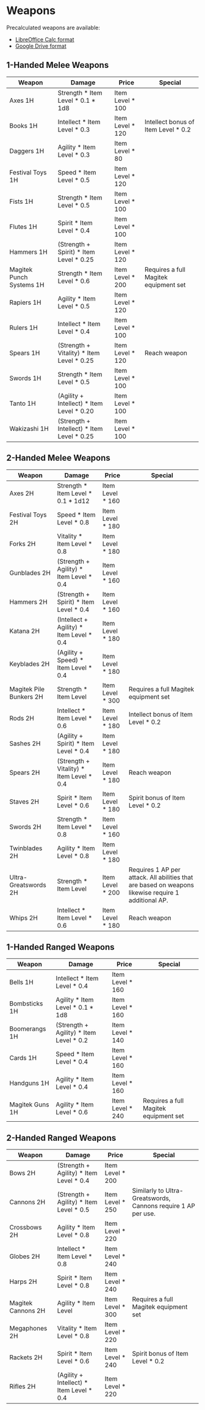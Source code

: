 # Weapons

Precalculated weapons are available:

- [LibreOffice Calc format](/Trappings/Weapons.ods)
- [Google Drive format](https://docs.google.com/spreadsheets/d/1Cf6kvtm3MPHSmJZkzmI-hXgUCSGoM-wJ0CPwkN39cjg/edit?usp=sharing)

## 1-Handed Melee Weapons

| Weapon | Damage | Price | Special |
| ---    | ---    | ---   | ---     |
| Axes 1H                  | Strength * Item Level * 0.1 * 1d8          | Item Level * 100
| Books 1H                 | Intellect * Item Level * 0.3               | Item Level * 120 | Intellect bonus of Item Level * 0.2
| Daggers 1H               | Agility * Item Level * 0.3                 | Item Level * 80
| Festival Toys 1H         | Speed * Item Level * 0.5                   | Item Level * 120
| Fists 1H                 | Strength * Item Level * 0.5                | Item Level * 100
| Flutes 1H                | Spirit * Item Level * 0.4                  | Item Level * 100
| Hammers 1H               | (Strength + Spirit) * Item Level * 0.25    | Item Level * 120
| Magitek Punch Systems 1H | Strength * Item Level * 0.6                | Item Level * 200 | Requires a full Magitek equipment set
| Rapiers 1H               | Agility * Item Level * 0.5                 | Item Level * 120
| Rulers 1H                | Intellect * Item Level * 0.4               | Item Level * 100
| Spears 1H                | (Strength + Vitality) * Item Level * 0.25  | Item Level * 120 | Reach weapon
| Swords 1H                | Strength * Item Level * 0.5                | Item Level * 100
| Tanto 1H                 | (Agility + Intellect) * Item Level * 0.20  | Item Level * 100
| Wakizashi 1H             | (Strength + Intellect) * Item Level * 0.25 | Item Level * 100

## 2-Handed Melee Weapons

| Weapon | Damage | Price | Special |
| ---    | ---    | ---   | ---     |
| Axes 2H                 | Strength * Item Level * 0.1 * 1d12       | Item Level * 160
| Festival Toys 2H        | Speed * Item Level * 0.8                 | Item Level * 180
| Forks 2H                | Vitality * Item Level * 0.8              | Item Level * 180
| Gunblades 2H            | (Strength + Agility) * Item Level * 0.4  | Item Level * 160
| Hammers 2H              | (Strength + Spirit) * Item Level * 0.4   | Item Level * 160
| Katana 2H               | (Intellect + Agility) * Item Level * 0.4 | Item Level * 180
| Keyblades 2H            | (Agility + Speed) * Item Level * 0.4     | Item Level * 180
| Magitek Pile Bunkers 2H | Strength * Item Level                    | Item Level * 300 | Requires a full Magitek equipment set
| Rods 2H                 | Intellect * Item Level * 0.6             | Item Level * 180 | Intellect bonus of Item Level * 0.2
| Sashes 2H               | (Agility + Spirit) * Item Level * 0.4    | Item Level * 180
| Spears 2H               | (Strength + Vitality) * Item Level * 0.4 | Item Level * 180 | Reach weapon
| Staves 2H               | Spirit * Item Level * 0.6                | Item Level * 180 | Spirit bonus of Item Level * 0.2
| Swords 2H               | Strength * Item Level * 0.8              | Item Level * 160
| Twinblades 2H           | Agility * Item Level * 0.8               | Item Level * 180
| Ultra-Greatswords 2H    | Strength * Item Level                    | Item Level * 200 | Requires 1 AP per attack. All abilities that are based on weapons likewise require 1 additional AP.
| Whips 2H                | Intellect * Item Level * 0.6             | Item Level * 180 | Reach weapon

## 1-Handed Ranged Weapons

| Weapon | Damage | Price | Special |
| ---    | ---    | ---   | ---     |
| Bells 1H        | Intellect * Item Level * 0.4             | Item Level * 160
| Bombsticks 1H   | Agility * Item Level * 0.1 * 1d8         | Item Level * 160
| Boomerangs 1H   | (Strength + Agility) * Item Level * 0.2  | Item Level * 140
| Cards 1H        | Speed * Item Level * 0.4                 | Item Level * 160
| Handguns 1H     | Agility * Item Level * 0.4               | Item Level * 160
| Magitek Guns 1H | Agility * Item Level * 0.6               | Item Level * 240 | Requires a full Magitek equipment set

## 2-Handed Ranged Weapons

| Weapon | Damage | Price | Special |
| ---    | ---    | ---   | ---     |
| Bows 2H            | (Strength + Agility) * Item Level * 0.4 | Item Level * 200
| Cannons 2H         | (Strength + Agility) * Item Level * 0.5 | Item Level * 250 | Similarly to Ultra-Greatswords, Cannons require 1 AP per use.
| Crossbows 2H       | Agility * Item Level * 0.8 | Item Level * 220
| Globes 2H          | Intellect * Item Level * 0.8 | Item Level * 240
| Harps 2H           | Spirit * Item Level * 0.8 | Item Level * 240
| Magitek Cannons 2H | Agility * Item Level | Item Level * 300 | Requires a full Magitek equipment set
| Megaphones 2H      | Vitality * Item Level * 0.8 | Item Level * 220
| Rackets 2H         | Spirit * Item Level * 0.6 | Item Level * 240 | Spirit bonus of Item Level * 0.2
| Rifles 2H          | (Agility + Intellect) * Item Level * 0.4 | Item Level * 220
